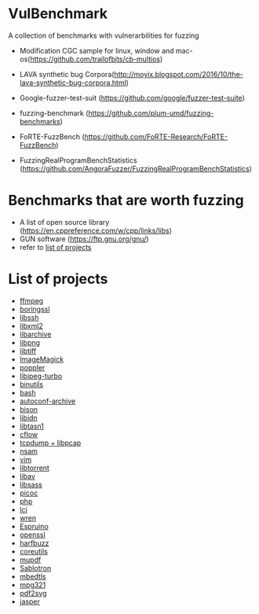 # VulBenchmark
A collection of benchmarks with vulnerarbilities for fuzzing

+ Modification CGC sample for linux, window and mac-os(https://github.com/trailofbits/cb-multios)

+ LAVA synthetic bug Corpora(http://moyix.blogspot.com/2016/10/the-lava-synthetic-bug-corpora.html)

+ Google-fuzzer-test-suit (https://github.com/google/fuzzer-test-suite)

+ fuzzing-benchmark (https://github.com/plum-umd/fuzzing-benchmarks)

+ FoRTE-FuzzBench (https://github.com/FoRTE-Research/FoRTE-FuzzBench)

+ FuzzingRealProgramBenchStatistics (https://github.com/AngoraFuzzer/FuzzingRealProgramBenchStatistics)




# Benchmarks that are worth fuzzing
+ A list of open source library (https://en.cppreference.com/w/cpp/links/libs)
+ GUN software (https://ftp.gnu.org/gnu/)
+ refer to [list of projects](#list)

 # <span id="list">List of projects</span>
 
+ [ffmpeg](https://www.ffmpeg.org/)
+ [boringssl](https://github.com/google/boringssl)
+ [libssh](https://github.com/substack/libssh)
+ [libxml2](https://github.com/GNOME/libxml2)
+ [libarchive](https://github.com/libarchive/libarchive)
+ [libpng](https://github.com/glennrp/libpng)
+ [libtiff](https://download.osgeo.org/libtiff/)
+ [ImageMagick](https://github.com/ImageMagick/ImageMagick)
+ [poppler](https://gitlab.freedesktop.org/poppler/poppler)
+ [libjpeg-turbo](https://github.com/libjpeg-turbo/libjpeg-turbo)
+ [binutils](https://ftp.gnu.org/gnu/binutils/)
+ [bash](https://ftp.gnu.org/gnu/bash/)
+ [autoconf-archive](https://ftp.gnu.org/gnu/autoconf-archive/)
+ [bison](https://ftp.gnu.org/gnu/bison/)
+ [libidn](https://ftp.gnu.org/gnu/libidn/)
+ [libtasn1](https://ftp.gnu.org/gnu/libtasn1/)
+ [cflow](https://ftp.gnu.org/gnu/cflow/)
+ [tcpdump + libpcap](https://www.tcpdump.org/#source)
+ [nsam](https://www.nasm.us/)
+ [vim](https://github.com/vim/vim)
+ [libtorrent](https://github.com/arvidn/libtorrent)
+ [libav](https://www.libav.org/)
+ [libsass](https://github.com/sass/libsass)
+ [picoc](https://gitlab.com/zsaleeba/picoc)
+ [php](https://github.com/php/php-src)
+ [lci](https://github.com/justinmeza/lci)
+ [wren](https://github.com/wren-lang/wren)
+ [Espruino](https://github.com/espruino/Espruino)
+ [openssl](https://github.com/openssl/openssl)
+ [harfbuzz](https://github.com/harfbuzz/harfbuzz)
+ [coreutils](https://ftp.gnu.org/gnu/coreutils/)
+ [mupdf](https://github.com/ArtifexSoftware/mupdf)
+ [Sablotron](https://github.com/hyperthunk/Sablotron)
+ [mbedtls](https://github.com/ARMmbed/mbedtls)
+ [mpg321](http://mpg321.sourceforge.net/)
+ [pdf2svg](https://github.com/dawbarton/pdf2svg)
+ [jasper](https://github.com/mdadams/jasper)




